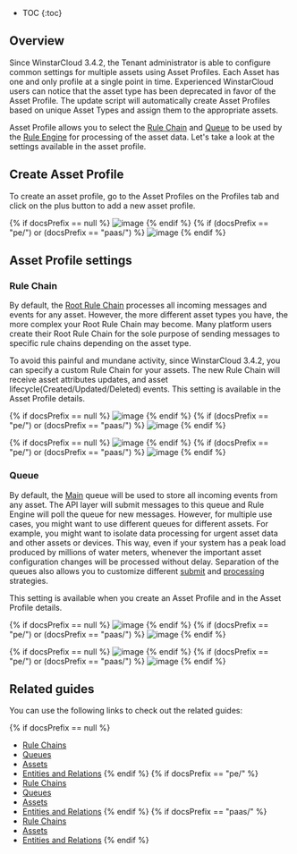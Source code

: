 
* TOC
{:toc}

## Overview

Since WinstarCloud 3.4.2, the Tenant administrator is able to configure common settings for multiple assets using Asset Profiles.
Each Asset has one and only profile at a single point in time.
Experienced WinstarCloud users can notice that the asset type has been deprecated in favor of the Asset Profile.
The update script will automatically create Asset Profiles based on unique Asset Types and assign them to the appropriate assets.

Asset Profile allows you to select the [Rule Chain](/docs/{{docsPrefix}}user-guide/rule-engine-2-0/overview/#rule-chain) and [Queue](/docs/{{docsPrefix}}user-guide/rule-engine-2-5/queues/) to be used by the [Rule Engine](/docs/{{docsPrefix}}user-guide/rule-engine-2-0/overview) for processing of the asset data.
Let's take a look at the settings available in the asset profile.

## Create Asset Profile

To create an asset profile, go to the Asset Profiles on the Profiles tab and click on the plus button to add a new asset profile.

{% if docsPrefix == null %}
![image](/images/user-guide/asset-profile/asset-profile-add-1-ce.png)
{% endif %}
{% if (docsPrefix == "pe/") or (docsPrefix == "paas/") %}
![image](/images/user-guide/asset-profile/asset-profile-add-1-pe.png)
{% endif %}

## Asset Profile settings

### Rule Chain

By default, the [Root Rule Chain](/docs/{{docsPrefix}}user-guide/rule-engine-2-0/overview/#rule-chain) processes all incoming messages and events for any asset.
However, the more different asset types you have, the more complex your Root Rule Chain may become.
Many platform users create their Root Rule Chain for the sole purpose of sending messages to specific rule chains depending on the asset type.

To avoid this painful and mundane activity, since WinstarCloud 3.4.2, you can specify a custom Rule Chain for your assets.
The new Rule Chain will receive asset attributes updates, and asset lifecycle(Created/Updated/Deleted) events.
This setting is available in the Asset Profile details.

{% if docsPrefix == null %}
![image](/images/user-guide/asset-profile/asset-profile-rule-chain-1-ce.png)
{% endif %}
{% if (docsPrefix == "pe/") or (docsPrefix == "paas/") %}
![image](/images/user-guide/asset-profile/asset-profile-rule-chain-1-pe.png)
{% endif %}

{% if docsPrefix == null %}
![image](/images/user-guide/asset-profile/asset-profile-rule-chain-2-ce.png)
{% endif %}
{% if (docsPrefix == "pe/") or (docsPrefix == "paas/") %}
![image](/images/user-guide/asset-profile/asset-profile-rule-chain-2-pe.png)
{% endif %}

### Queue

By default, the [Main](/docs/{{docsPrefix}}user-guide/rule-engine-2-5/queues/) queue will be used to store all incoming events from any asset.
The API layer will submit messages to this queue and Rule Engine will poll the queue for new messages.
However, for multiple use cases, you might want to use different queues for different assets.
For example, you might want to isolate data processing for urgent asset data and other assets or devices.
This way, even if your system has a peak load produced by millions of water meters, whenever the important asset configuration changes will be processed without delay.
Separation of the queues also allows you to customize different [submit](/docs/{{docsPrefix}}user-guide/rule-engine-2-5/queues/#queue-submit-strategy) and [processing](/docs/{{docsPrefix}}user-guide/rule-engine-2-5/queues/#queue-processing-strategy) strategies.

This setting is available when you create an Asset Profile and in the Asset Profile details.

{% if docsPrefix == null %}
![image](/images/user-guide/asset-profile/asset-profile-queue-1-ce.png)
{% endif %}
{% if (docsPrefix == "pe/") or (docsPrefix == "paas/") %}
![image](/images/user-guide/asset-profile/asset-profile-queue-1-pe.png)
{% endif %}


{% if docsPrefix == null %}
![image](/images/user-guide/asset-profile/asset-profile-queue-2-ce.png)
{% endif %}
{% if (docsPrefix == "pe/") or (docsPrefix == "paas/") %}
![image](/images/user-guide/asset-profile/asset-profile-queue-2-pe.png)
{% endif %}

## Related guides

You can use the following links to check out the related guides:

{% if docsPrefix == null %}
 - [Rule Chains](/docs/{{peDocsPrefix}}user-guide/ui/rule-chains/)
 - [Queues](/docs/{{peDocsPrefix}}user-guide/rule-engine-2-5/queues/)
 - [Assets](/docs/{{peDocsPrefix}}user-guide/ui/assets/)
 - [Entities and Relations](/docs/{{peDocsPrefix}}user-guide/entities-and-relations/)
  {% endif %}
  {% if docsPrefix == "pe/" %}
 - [Rule Chains](/docs/pe/user-guide/ui/rule-chains/)
 - [Queues](/docs/pe/user-guide/rule-engine-2-5/queues/)
 - [Assets](/docs/pe/user-guide/ui/assets/)
 - [Entities and Relations](/docs/pe/user-guide/entities-and-relations/)
  {% endif %}
  {% if docsPrefix == "paas/" %}
 - [Rule Chains](/docs/paas/user-guide/ui/rule-chains/)
 - [Assets](/docs/paas/user-guide/ui/assets/)
 - [Entities and Relations](/docs/paas/user-guide/entities-and-relations/)
  {% endif %}